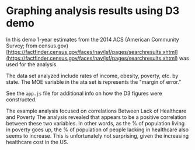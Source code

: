 # Graphing analysis results using D3 demo

In this demo 1-year estimates from the 2014 ACS (American Community Survey; from census.gov) [https://factfinder.census.gov/faces/nav/jsf/pages/searchresults.xhtml](https://factfinder.census.gov/faces/nav/jsf/pages/searchresults.xhtml) was used for the analysis.

The data set analyzed include rates of income, obesity, poverty, etc. by state. The MOE variable in the ata set is represents the "margin of error."

See the `app.js` file for additional info on how the D3 figures were constructed.

The example analysis focused on correlations Between Lack of Healthcare and Poverty 
The analysis revealed that appears to be a positive correlation between these two variables. In other words, as the % of population living in poverty goes up, the % of population of people lacking in healthcare also seems to increase. This is unfortunately not surprising, given the increasing healthcare cost in the US.
